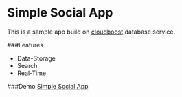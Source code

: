 Simple Social App
=================
This is a sample app build on [cloudboost](https://www.cloudboost.io) database service. 

###Features
+ Data-Storage
+ Search
+ Real-Time

###Demo
[Simple Social App](http://cloudboost.github.io/socialNetApp/)


